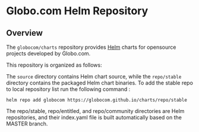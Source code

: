 # **Globo.com** Helm Repository

## Overview

The `globocom/charts` repository provides [Helm](https://github.com/kubernetes/helm) charts for  opensource projects developed by Globo.com.

This repository is organized as follows:

The `source` directory contains Helm chart source, while the `repo/stable` directory contains the packaged Helm chart binaries.  To add the stable repo to local repository list run the following command :
```
helm repo add globocom https://globocom.github.io/charts/repo/stable
```
The repo/stable, repo/entitled, and repo/community directories are Helm repositories, and their index.yaml file is built automatically based on the MASTER branch.
